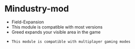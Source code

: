 # Mindustry-mod
-    Field-Expansion
-    This module is compatible with most versions
-    Greed expands your visible area in the game
-     This module is compatible with multiplayer gaming modes